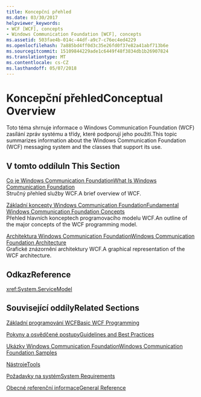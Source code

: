 ```yaml
---
title: Koncepční přehled
ms.date: 03/30/2017
helpviewer_keywords:
- WCF [WCF], concepts
- Windows Communication Foundation [WCF], concepts
ms.assetid: 503fae4b-014c-44df-a9c7-c76ec4ed4229
ms.openlocfilehash: 7a885bd4ff0d3c35e26fd0f37e82a41abf713b6e
ms.sourcegitcommit: 15109844229ade1c6449f48f3834db1b26907824
ms.translationtype: MT
ms.contentlocale: cs-CZ
ms.lasthandoff: 05/07/2018
---
```

# <a name="conceptual-overview"></a><span data-ttu-id="a8f11-102">Koncepční přehled</span><span class="sxs-lookup"><span data-stu-id="a8f11-102">Conceptual Overview</span></span>
<span data-ttu-id="a8f11-103">Toto téma shrnuje informace o Windows Communication Foundation (WCF) zasílání zpráv systému a třídy, které podporují jeho použití.</span><span class="sxs-lookup"><span data-stu-id="a8f11-103">This topic summarizes information about the Windows Communication Foundation (WCF) messaging system and the classes that support its use.</span></span>  
  
## <a name="in-this-section"></a><span data-ttu-id="a8f11-104">V tomto oddílu</span><span class="sxs-lookup"><span data-stu-id="a8f11-104">In This Section</span></span>  
 [<span data-ttu-id="a8f11-105">Co je Windows Communication Foundation</span><span class="sxs-lookup"><span data-stu-id="a8f11-105">What Is Windows Communication Foundation</span></span>](../../../docs/framework/wcf/whats-wcf.md)  
 <span data-ttu-id="a8f11-106">Stručný přehled služby WCF.</span><span class="sxs-lookup"><span data-stu-id="a8f11-106">A brief overview of WCF.</span></span>  
  
 [<span data-ttu-id="a8f11-107">Základní koncepty Windows Communication Foundation</span><span class="sxs-lookup"><span data-stu-id="a8f11-107">Fundamental Windows Communication Foundation Concepts</span></span>](../../../docs/framework/wcf/fundamental-concepts.md)  
 <span data-ttu-id="a8f11-108">Přehled hlavních konceptech programovacího modelu WCF.</span><span class="sxs-lookup"><span data-stu-id="a8f11-108">An outline of the major concepts of the WCF programming model.</span></span>  
  
 [<span data-ttu-id="a8f11-109">Architektura Windows Communication Foundation</span><span class="sxs-lookup"><span data-stu-id="a8f11-109">Windows Communication Foundation Architecture</span></span>](../../../docs/framework/wcf/architecture.md)  
 <span data-ttu-id="a8f11-110">Grafické znázornění architektury WCF.</span><span class="sxs-lookup"><span data-stu-id="a8f11-110">A graphical representation of the WCF architecture.</span></span>  
  
## <a name="reference"></a><span data-ttu-id="a8f11-111">Odkaz</span><span class="sxs-lookup"><span data-stu-id="a8f11-111">Reference</span></span>  
 <xref:System.ServiceModel>  
  
## <a name="related-sections"></a><span data-ttu-id="a8f11-112">Související oddíly</span><span class="sxs-lookup"><span data-stu-id="a8f11-112">Related Sections</span></span>  
 [<span data-ttu-id="a8f11-113">Základní programování WCF</span><span class="sxs-lookup"><span data-stu-id="a8f11-113">Basic WCF Programming</span></span>](../../../docs/framework/wcf/basic-wcf-programming.md)  
  
 [<span data-ttu-id="a8f11-114">Pokyny a osvědčené postupy</span><span class="sxs-lookup"><span data-stu-id="a8f11-114">Guidelines and Best Practices</span></span>](../../../docs/framework/wcf/guidelines-and-best-practices.md)  
  
 [<span data-ttu-id="a8f11-115">Ukázky Windows Communication Foundation</span><span class="sxs-lookup"><span data-stu-id="a8f11-115">Windows Communication Foundation Samples</span></span>](../../../docs/framework/wcf/samples/index.md)  
  
 [<span data-ttu-id="a8f11-116">Nástroje</span><span class="sxs-lookup"><span data-stu-id="a8f11-116">Tools</span></span>](../../../docs/framework/wcf/diagnostics/exceptions-reference/tools.md)  
  
 [<span data-ttu-id="a8f11-117">Požadavky na systém</span><span class="sxs-lookup"><span data-stu-id="a8f11-117">System Requirements</span></span>](../../../docs/framework/wcf/wcf-system-requirements.md)  
  
 [<span data-ttu-id="a8f11-118">Obecné referenční informace</span><span class="sxs-lookup"><span data-stu-id="a8f11-118">General Reference</span></span>](../../../docs/framework/wcf/general-reference.md)
